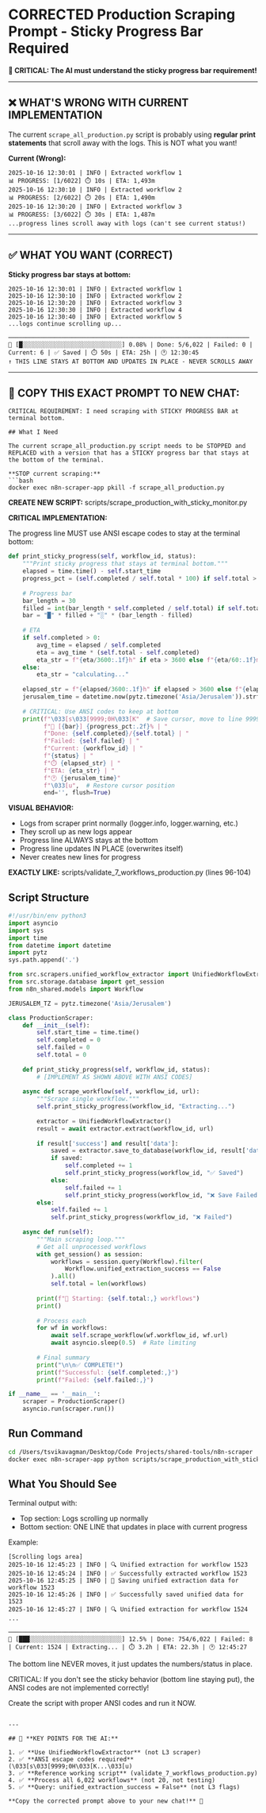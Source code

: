 # CORRECTED Production Scraping Prompt - Sticky Progress Bar Required

**🚨 CRITICAL: The AI must understand the sticky progress bar requirement!**

---

## ❌ **WHAT'S WRONG WITH CURRENT IMPLEMENTATION**

The current `scrape_all_production.py` script is probably using **regular print statements** that scroll away with the logs. This is NOT what you want!

**Current (Wrong):**
```
2025-10-16 12:30:01 | INFO | Extracted workflow 1
📊 PROGRESS: [1/6022] ⏱️ 10s | ETA: 1,493m
2025-10-16 12:30:10 | INFO | Extracted workflow 2
📊 PROGRESS: [2/6022] ⏱️ 20s | ETA: 1,490m
2025-10-16 12:30:20 | INFO | Extracted workflow 3
📊 PROGRESS: [3/6022] ⏱️ 30s | ETA: 1,487m
...progress lines scroll away with logs (can't see current status!)
```

---

## ✅ **WHAT YOU WANT (CORRECT)**

**Sticky progress bar stays at bottom:**
```
2025-10-16 12:30:01 | INFO | Extracted workflow 1
2025-10-16 12:30:10 | INFO | Extracted workflow 2  
2025-10-16 12:30:20 | INFO | Extracted workflow 3
2025-10-16 12:30:30 | INFO | Extracted workflow 4
2025-10-16 12:30:40 | INFO | Extracted workflow 5
...logs continue scrolling up...

────────────────────────────────────────────────────────────────────
🔄 [█░░░░░░░░░░░░░░░░░░░░░░░░░░░░] 0.08% | Done: 5/6,022 | Failed: 0 | Current: 6 | ✅ Saved | ⏱️ 50s | ETA: 25h | 🕐 12:30:45
↑ THIS LINE STAYS AT BOTTOM AND UPDATES IN PLACE - NEVER SCROLLS AWAY
```

---

## 📝 **COPY THIS EXACT PROMPT TO NEW CHAT:**

```
CRITICAL REQUIREMENT: I need scraping with STICKY PROGRESS BAR at terminal bottom.

## What I Need

The current scrape_all_production.py script needs to be STOPPED and REPLACED with a version that has a STICKY progress bar that stays at the bottom of the terminal.

**STOP current scraping:**
```bash
docker exec n8n-scraper-app pkill -f scrape_all_production.py
```

**CREATE NEW SCRIPT:** scripts/scrape_production_with_sticky_monitor.py

**CRITICAL IMPLEMENTATION:**

The progress line MUST use ANSI escape codes to stay at the terminal bottom:

```python
def print_sticky_progress(self, workflow_id, status):
    """Print sticky progress that stays at terminal bottom."""
    elapsed = time.time() - self.start_time
    progress_pct = (self.completed / self.total * 100) if self.total > 0 else 0
    
    # Progress bar
    bar_length = 30
    filled = int(bar_length * self.completed / self.total) if self.total > 0 else 0
    bar = "█" * filled + "░" * (bar_length - filled)
    
    # ETA
    if self.completed > 0:
        avg_time = elapsed / self.completed
        eta = avg_time * (self.total - self.completed)
        eta_str = f"{eta/3600:.1f}h" if eta > 3600 else f"{eta/60:.1f}m"
    else:
        eta_str = "calculating..."
    
    elapsed_str = f"{elapsed/3600:.1f}h" if elapsed > 3600 else f"{elapsed/60:.1f}m"
    jerusalem_time = datetime.now(pytz.timezone('Asia/Jerusalem')).strftime('%H:%M:%S')
    
    # CRITICAL: Use ANSI codes to keep at bottom
    print(f"\033[s\033[9999;0H\033[K"  # Save cursor, move to line 9999 (bottom), clear line
          f"🔄 [{bar}] {progress_pct:.2f}% | "
          f"Done: {self.completed}/{self.total} | "
          f"Failed: {self.failed} | "
          f"Current: {workflow_id} | "
          f"{status} | "
          f"⏱️ {elapsed_str} | "
          f"ETA: {eta_str} | "
          f"🕐 {jerusalem_time}"
          f"\033[u",  # Restore cursor position
          end='', flush=True)
```

**VISUAL BEHAVIOR:**
- Logs from scraper print normally (logger.info, logger.warning, etc.)
- They scroll up as new logs appear
- Progress line ALWAYS stays at the bottom
- Progress line updates IN PLACE (overwrites itself)
- Never creates new lines for progress

**EXACTLY LIKE:** scripts/validate_7_workflows_production.py (lines 96-104)

## Script Structure

```python
#!/usr/bin/env python3
import asyncio
import sys
import time
from datetime import datetime
import pytz
sys.path.append('.')

from src.scrapers.unified_workflow_extractor import UnifiedWorkflowExtractor
from src.storage.database import get_session
from n8n_shared.models import Workflow

JERUSALEM_TZ = pytz.timezone('Asia/Jerusalem')

class ProductionScraper:
    def __init__(self):
        self.start_time = time.time()
        self.completed = 0
        self.failed = 0
        self.total = 0
    
    def print_sticky_progress(self, workflow_id, status):
        # [IMPLEMENT AS SHOWN ABOVE WITH ANSI CODES]
    
    async def scrape_workflow(self, workflow_id, url):
        """Scrape single workflow."""
        self.print_sticky_progress(workflow_id, "Extracting...")
        
        extractor = UnifiedWorkflowExtractor()
        result = await extractor.extract(workflow_id, url)
        
        if result['success'] and result['data']:
            saved = extractor.save_to_database(workflow_id, result['data'])
            if saved:
                self.completed += 1
                self.print_sticky_progress(workflow_id, "✅ Saved")
            else:
                self.failed += 1
                self.print_sticky_progress(workflow_id, "❌ Save Failed")
        else:
            self.failed += 1
            self.print_sticky_progress(workflow_id, "❌ Failed")
    
    async def run(self):
        """Main scraping loop."""
        # Get all unprocessed workflows
        with get_session() as session:
            workflows = session.query(Workflow).filter(
                Workflow.unified_extraction_success == False
            ).all()
            self.total = len(workflows)
        
        print(f"🚀 Starting: {self.total:,} workflows")
        print()
        
        # Process each
        for wf in workflows:
            await self.scrape_workflow(wf.workflow_id, wf.url)
            await asyncio.sleep(0.5)  # Rate limiting
        
        # Final summary
        print("\n\n✅ COMPLETE!")
        print(f"Successful: {self.completed:,}")
        print(f"Failed: {self.failed:,}")

if __name__ == '__main__':
    scraper = ProductionScraper()
    asyncio.run(scraper.run())
```

## Run Command

```bash
cd /Users/tsvikavagman/Desktop/Code Projects/shared-tools/n8n-scraper
docker exec n8n-scraper-app python scripts/scrape_production_with_sticky_monitor.py
```

## What You Should See

Terminal output with:
- Top section: Logs scrolling up normally
- Bottom section: ONE LINE that updates in place with current progress

Example:
```
[Scrolling logs area]
2025-10-16 12:45:23 | INFO | 🔍 Unified extraction for workflow 1523
2025-10-16 12:45:24 | INFO | ✅ Successfully extracted workflow 1523
2025-10-16 12:45:25 | INFO | 💾 Saving unified extraction data for workflow 1523
2025-10-16 12:45:26 | INFO | ✅ Successfully saved unified data for 1523
2025-10-16 12:45:27 | INFO | 🔍 Unified extraction for workflow 1524
...

────────────────────────────────────────────────────────────────────
🔄 [███░░░░░░░░░░░░░░░░░░░░░░░░░░] 12.5% | Done: 754/6,022 | Failed: 8 | Current: 1524 | Extracting... | ⏱️ 3.2h | ETA: 22.3h | 🕐 12:45:27
```

The bottom line NEVER moves, it just updates the numbers/status in place.

CRITICAL: If you don't see the sticky behavior (bottom line staying put), the ANSI codes are not implemented correctly!

Create the script with proper ANSI codes and run it NOW.
```

---

## 🎯 **KEY POINTS FOR THE AI:**

1. ✅ **Use UnifiedWorkflowExtractor** (not L3 scraper)
2. ✅ **ANSI escape codes required** (\033[s\033[9999;0H\033[K...\033[u)
3. ✅ **Reference working script** (validate_7_workflows_production.py)
4. ✅ **Process all 6,022 workflows** (not 20, not testing)
5. ✅ **Query: unified_extraction_success = False** (not L3 flags)

**Copy the corrected prompt above to your new chat!** 🎯
